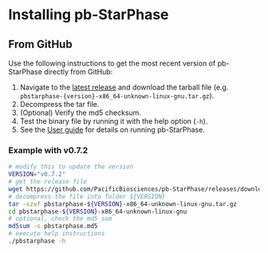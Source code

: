 # Installing pb-StarPhase
<!-- ## From conda
The easiest way to install pb-StarPhase is through [conda](https://docs.conda.io/projects/conda/en/stable/user-guide/install/index.html):

```bash
# create a brand new conda environment and install latest pb-StarPhase
conda create -n pbstarphase -c bioconda pbstarphase
# OR install latest into current conda environment
conda install pbstarphase
# OR install a specific version into current conda environment
conda install pbstarphase=0.7.0
``` -->

## From GitHub
Use the following instructions to get the most recent version of pb-StarPhase directly from GitHub:

1. Navigate to the [latest release](https://github.com/PacificBiosciences/pb-StarPhase/releases/latest) and download the tarball file (e.g. `pbstarphase-{version}-x86_64-unknown-linux-gnu.tar.gz`).
2. Decompress the tar file.
3. (Optional) Verify the md5 checksum.
4. Test the binary file by running it with the help option (`-h`).
5. See the [User guide](./user_guide.md) for details on running pb-StarPhase.

### Example with v0.7.2
```bash
# modify this to update the version
VERSION="v0.7.2"
# get the release file
wget https://github.com/PacificBiosciences/pb-StarPhase/releases/download/${VERSION}/pbstarphase-${VERSION}-x86_64-unknown-linux-gnu.tar.gz
# decompress the file into folder ${VERSION}
tar -xzvf pbstarphase-${VERSION}-x86_64-unknown-linux-gnu.tar.gz
cd pbstarphase-${VERSION}-x86_64-unknown-linux-gnu
# optional, check the md5 sum
md5sum -c pbstarphase.md5
# execute help instructions
./pbstarphase -h
```